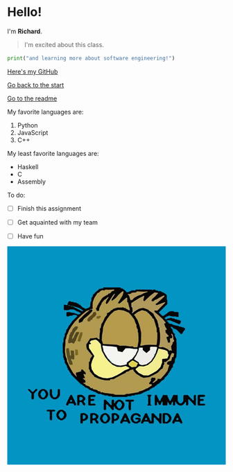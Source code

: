 # Hello!

I'm **Richard**. 

> I'm excited about this class.

```py
print("and learning more about software engineering!")
```

[Here's my GitHub](https://github.com/RichardJ1)

[Go back to the start](#hello)

[Go to the readme](README.md)

My favorite languages are:

1. Python
2. JavaScript
3. C++

My least favorite languages are:

- Haskell
- C
- Assembly

To do:
- [ ] Finish this assignment
- [ ] Get aquainted with my team
- [ ] Have fun


![My favorite image](garfield.png)